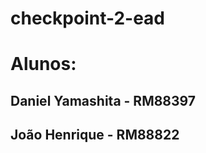 # checkpoint-2-ead
<h1>Alunos:</h1>
<h2>Daniel Yamashita - RM88397</h2>
<h2>João Henrique - RM88822</h2>

